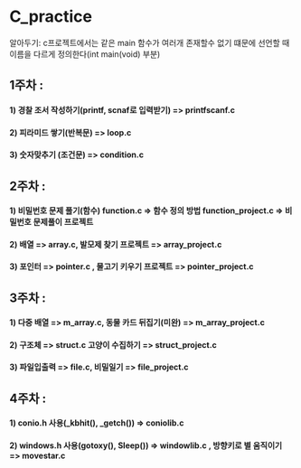 # C_practice

알아두기: c프로젝트에서는 같은 main 함수가 여러개 존재할수 없기 떄문에 선언할 때 이름을 다르게 정의한다(int main(void) 부분)

## 1주차 : 
#### 1) 경찰 조서 작성하기(printf, scnaf로 입력받기) => printfscanf.c
#### 2) 피라미드 쌓기(반복문) => loop.c
#### 3) 숫자맞추기 (조건문) => condition.c

##

## 2주차 :
#### 1) 비밀번호 문제 풀기(함수)  function.c => 함수 정의 방법 function_project.c => 비밀번호 문제풀이 프로젝트
#### 2) 배열 => array.c, 발모제 찾기 프로젝트 => array_project.c
#### 3) 포인터 => pointer.c , 물고기 키우기 프로젝트 => pointer_project.c

##

## 3주차 :
#### 1) 다중 배열 => m_array.c, 동물 카드 뒤집기(미완) => m_array_project.c
#### 2) 구조체 => struct.c 고양이 수집하기 => struct_project.c
#### 3) 파일입출력 => file.c, 비밀일기 => file_project.c

## 

## 4주차 :
#### 1) conio.h 사용(_kbhit(), _getch()) => coniolib.c
#### 2) windows.h 사용(gotoxy(), Sleep()) => windowlib.c , 방향키로 별 움직이기  => movestar.c


